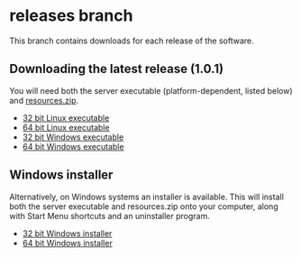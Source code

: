 # releases branch

This branch contains downloads for each release of the software.

## Downloading the latest release (1.0.1)

You will need both the server executable (platform-dependent, listed below) and [resources.zip](v1.0.1/resources.zip?raw=true).

* [32 bit Linux executable](v1.0.1/mealplanner_1.0.1_linux_32?raw=true)
* [64 bit Linux executable](v1.0.1/mealplanner_1.0.1_linux_64?raw=true)
* [32 bit Windows executable](v1.0.1/mealplanner_1.0.1_windows_32.exe?raw=true)
* [64 bit Windows executable](v1.0.1/mealplanner_1.0.1_windows_64.exe?raw=true)

## Windows installer

Alternatively, on Windows systems an installer is available. This will install both the server executable and resources.zip onto your computer, along with Start Menu shortcuts and an uninstaller program.

* [32 bit Windows installer](v1.0.1/mealplanner_1.0.1_windows_32_install.exe?raw=true)
* [64 bit Windows installer](v1.0.1/mealplanner_1.0.1_windows_64_install.exe?raw=tue)
